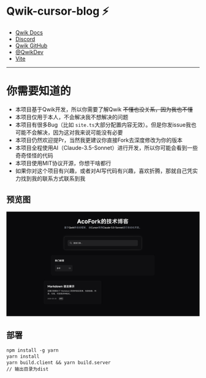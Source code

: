 # Qwik-cursor-blog ⚡️

- [Qwik Docs](https://qwik.dev/)
- [Discord](https://qwik.dev/chat)
- [Qwik GitHub](https://github.com/QwikDev/qwik)
- [@QwikDev](https://twitter.com/QwikDev)
- [Vite](https://vitejs.dev/)

---
# 你需要知道的
- 本项目基于Qwik开发，所以你需要了解Qwik ~~不懂也没关系，因为我也不懂~~
- 本项目仅用于本人，不会解决我不想解决的问题
- 本项目有很多Bug（比如 `site.ts`大部分配置内容无效）。但是你发issue我也可能不会解决，因为这对我来说可能没有必要
- 本项目仍然欢迎提Pr，当然我更建议你直接Fork去深度修改为你的版本
- 本项目全程使用AI（Claude-3.5-Sonnet）进行开发，所以你可能会看到一些奇奇怪怪的代码
- 本项目使用MIT协议开源，你想干啥都行
- 如果你对这个项目有兴趣，或者对AI写代码有兴趣，喜欢折腾，那就自己凭实力找到我的联系方式联系到我

## 预览图
![预览图](public/images/home.png)

## 部署
```shell
npm install -g yarn
yarn install
yarn build.client && yarn build.server
// 输出目录为dist
```